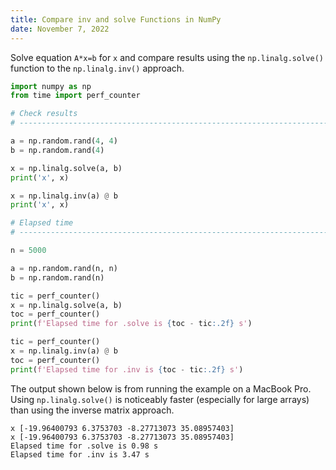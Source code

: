 ```yaml
---
title: Compare inv and solve Functions in NumPy
date: November 7, 2022
---
```


Solve equation `A*x=b` for `x` and compare results using the `np.linalg.solve()` function to the `np.linalg.inv()` approach.

```python
import numpy as np
from time import perf_counter

# Check results
# ----------------------------------------------------------------------------

a = np.random.rand(4, 4)
b = np.random.rand(4)

x = np.linalg.solve(a, b)
print('x', x)

x = np.linalg.inv(a) @ b
print('x', x)

# Elapsed time
# ----------------------------------------------------------------------------

n = 5000

a = np.random.rand(n, n)
b = np.random.rand(n)

tic = perf_counter()
x = np.linalg.solve(a, b)
toc = perf_counter()
print(f'Elapsed time for .solve is {toc - tic:.2f} s')

tic = perf_counter()
x = np.linalg.inv(a) @ b
toc = perf_counter()
print(f'Elapsed time for .inv is {toc - tic:.2f} s')
```

The output shown below is from running the example on a MacBook Pro. Using `np.linalg.solve()` is noticeably faster (especially for large arrays) than using the inverse matrix approach.

```
x [-19.96400793 6.3753703 -8.27713073 35.08957403]
x [-19.96400793 6.3753703 -8.27713073 35.08957403]
Elapsed time for .solve is 0.98 s
Elapsed time for .inv is 3.47 s
```
